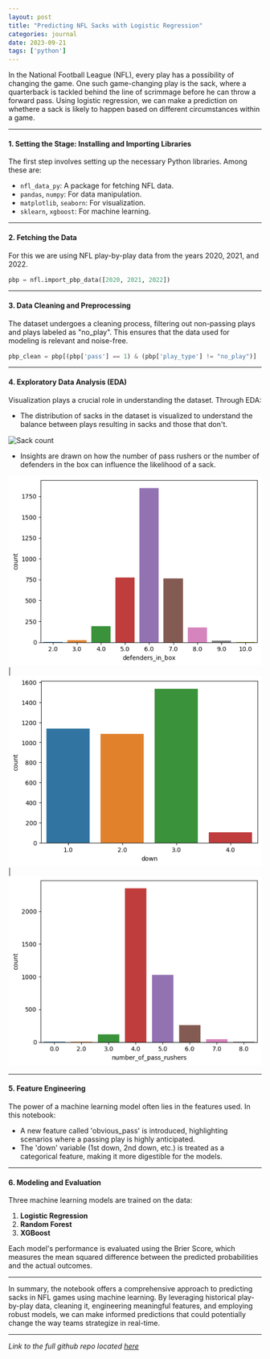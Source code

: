 ```yaml
---
layout: post
title: "Predicting NFL Sacks with Logistic Regression"
categories: journal
date: 2023-09-21
tags: ['python']
---
```


In the National Football League (NFL), every play has a possibility of changing the game. One such game-changing play is the sack, where a quarterback is tackled behind the line of scrimmage before he can throw a forward pass. Using logistic regression, we can make a prediction on whethere a sack is likely to happen based on different circumstances within a game.

---

#### 1. Setting the Stage: Installing and Importing Libraries

The first step involves setting up the necessary Python libraries. Among these are:
- `nfl_data_py`: A  package for fetching NFL data.
- `pandas`, `numpy`: For data manipulation.
- `matplotlib`, `seaborn`: For visualization.
- `sklearn`, `xgboost`: For machine learning.

---

#### 2. Fetching the Data

For this we are using NFL play-by-play data from the years 2020, 2021, and 2022.
```python
pbp = nfl.import_pbp_data([2020, 2021, 2022])
```
---

#### 3. Data Cleaning and Preprocessing

The dataset undergoes a cleaning process, filtering out non-passing plays and plays labeled as "no_play". This ensures that the data used for modeling is relevant and noise-free.
```python
pbp_clean = pbp[(pbp['pass'] == 1) & (pbp['play_type'] != "no_play")]
```
---

#### 4. Exploratory Data Analysis (EDA)

Visualization plays a crucial role in understanding the dataset. Through EDA:
- The distribution of sacks in the dataset is visualized to understand the balance between plays resulting in sacks and those that don't.
<img align="center" width="400" src="{{ site.github.url }}/images/sack_prediction_lr/sack_count.png" alt="Sack count">

- Insights are drawn on how the number of pass rushers or the number of defenders in the box can influence the likelihood of a sack.

![<img src="/images/sack_prediction_lr/sack_count_per_defenderinbox.png" width="300"/>](/images/sack_prediction_lr/sack_count_per_defenderinbox.png) | 
![</images/sack_prediction_lr/sack_count_per_down.png" width="300"/>](/images/sack_prediction_lr/sack_count_per_down.png) | 
![<img src="(/images/sack_prediction_lr/sack_count_per_pass_rusher.png" width="300"/>](/images/sack_prediction_lr/sack_count_per_pass_rusher.png)

<!-- 
<p>
  <img align="center" width="250" src="{{ site.github.url }}/images/sack_prediction_lr/sack_count_per_defenderinbox.png" alt="Sack count per defender in box"/>
  <img align="center" width="250" src="{{ site.github.url }}/images/sack_prediction_lr/sack_count_per_down.png" alt="Sack count per down"/>
  <img align="center" width="250" src="{{ site.github.url }}/images/sack_prediction_lr/sack_count_per_pass_rusher.png" alt="Sack count per pass rusher"/>
  <img src="/images/sack_prediction_lr/sack_count_per_down.png" width="400" /> 
  <img src="/images/sack_prediction_lr/sack_count_per_pass_rusher.png" width="400" /> 
</p>
-->
---

#### 5. Feature Engineering

The power of a machine learning model often lies in the features used. In this notebook:
- A new feature called 'obvious_pass' is introduced, highlighting scenarios where a passing play is highly anticipated.
- The 'down' variable (1st down, 2nd down, etc.) is treated as a categorical feature, making it more digestible for the models.

---

#### 6. Modeling and Evaluation

Three machine learning models are trained on the data:
1. **Logistic Regression**
2. **Random Forest**
3. **XGBoost**

Each model's performance is evaluated using the Brier Score, which measures the mean squared difference between the predicted probabilities and the actual outcomes.

---

In summary, the notebook offers a comprehensive approach to predicting sacks in NFL games using machine learning. By leveraging historical play-by-play data, cleaning it, engineering meaningful features, and employing robust models, we can make informed predictions that could potentially change the way teams strategize in real-time.

---

*Link to the full github repo located [here]*

[here]: https://github.com/ethantompkins/jupyter-notebooks-fb/blob/main/logistic_regression_sack_prediction.ipynb

